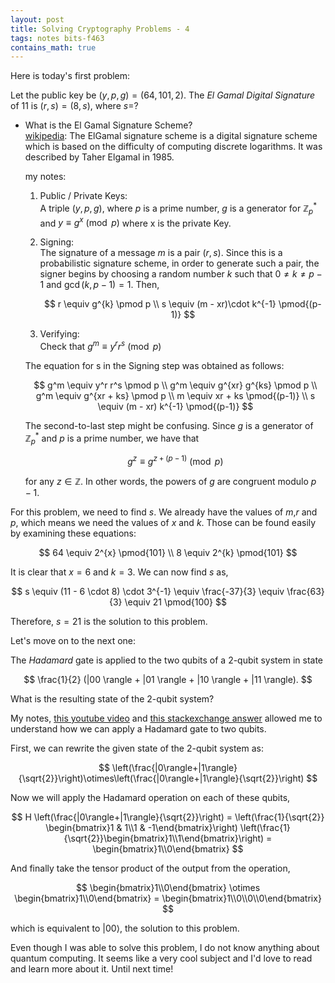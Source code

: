 ```yaml
---
layout: post
title: Solving Cryptography Problems - 4
tags: notes bits-f463
contains_math: true
---
```


Here is today's first problem:

Let the public key be $(y, p, g) = (64, 101, 2)$. The _El Gamal Digital Signature_ of $11$ is $(r, s) = (8, s)$, where $s=$?

- What is the El Gamal Signature Scheme?  
[wikipedia](https://en.wikipedia.org/wiki/ElGamal_signature_scheme): The ElGamal signature scheme is a digital signature scheme which is based on the difficulty of computing discrete logarithms. It was described by Taher Elgamal in 1985.

    my notes:   
    1. Public / Private Keys:  
        A triple $(y, p, g)$, where $p$ is a prime number, $g$ is a generator for $\mathbb{Z}_{p}^{*}$ and  $y \equiv g^x \pmod p$ where x is the private Key.
    1. Signing:  
        The signature of a message $m$ is a pair $(r, s)$. Since this is a probabilistic signature scheme, in order to generate such a pair, the signer begins by choosing a random number $k$ such that $0 \ne k \ne p-1$ and $\gcd (k, p-1) = 1$. Then,  
        
        $$
        r \equiv g^{k} \pmod p \\
        s \equiv (m - xr)\cdot k^{-1} \pmod{(p-1)}
        $$

    1. Verifying:  
        Check that $g^{m} \equiv y^{r} r^{s} \pmod p$

    The equation for s in the Signing step was obtained as follows:

    $$
    g^m \equiv y^r r^s \pmod p \\
    g^m \equiv g^{xr} g^{ks} \pmod p \\
    g^m \equiv g^{xr + ks} \pmod p \\
    m \equiv xr + ks \pmod{(p-1)} \\
    s \equiv (m - xr) k^{-1} \pmod{(p-1)}
    $$

    The second-to-last step might be confusing. Since $g$ is a generator of $\mathbb{Z}_p^*$ and $p$ is a prime number, we have that 

    $$
    g^z \equiv g^{z + (p-1)} \pmod p
    $$

    for any $z \in \mathbb{Z}$. In other words, the powers of $g$ are congruent modulo $p-1$.


For this problem, we need to find $s$. We already have the values of $m$,$r$ and $p$, which means we need the values of $x$ and $k$. Those can be found easily by examining these equations:

$$
64 \equiv 2^{x} \pmod{101} \\
8 \equiv 2^{k} \pmod{101}
$$

It is clear that $x=6$ and $k=3$. We can now find $s$ as, 

$$
s \equiv (11 - 6 \cdot 8) \cdot 3^{-1} \equiv \frac{-37}{3} \equiv \frac{63}{3} \equiv 21 \pmod{100}
$$

Therefore, $s=21$ is the solution to this problem.

Let's move on to the next one:

The _Hadamard_ gate is applied to the two qubits of a 2-qubit system in state

$$
\frac{1}{2} (|00 \rangle + |01 \rangle + |10 \rangle + |11 \rangle).
$$

What is the resulting state of the 2-qubit system?

My notes, [this youtube video](https://www.youtube.com/watch?v=x6gOp_o7Bi8) and [this stackexchange answer](https://quantumcomputing.stackexchange.com/a/2271) allowed me to understand how we can apply a Hadamard gate to two qubits.

First, we can rewrite the given state of the 2-qubit system as:

$$
\left(\frac{|0\rangle+|1\rangle}{\sqrt{2}}\right)\otimes\left(\frac{|0\rangle+|1\rangle}{\sqrt{2}}\right)
$$

Now we will apply the Hadamard operation on each of these qubits,

$$
H \left(\frac{|0\rangle+|1\rangle}{\sqrt{2}}\right) = \left(\frac{1}{\sqrt{2}} \begin{bmatrix}1 & 1\\1 & -1\end{bmatrix}\right) \left(\frac{1}{\sqrt{2}}\begin{bmatrix}1\\1\end{bmatrix}\right) = \begin{bmatrix}1\\0\end{bmatrix}
$$

And finally take the tensor product of the output from the operation,

$$
\begin{bmatrix}1\\0\end{bmatrix} \otimes \begin{bmatrix}1\\0\end{bmatrix} = \begin{bmatrix}1\\0\\0\\0\end{bmatrix}
$$

which is equivalent to $\lvert 00\rangle$, the solution to this problem.

Even though I was able to solve this problem, I do not know anything about quantum computing. It seems like a very cool subject and I'd love to read and learn more about it. Until next time!
